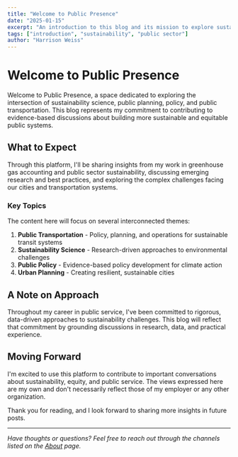 ```yaml
---
title: "Welcome to Public Presence"
date: "2025-01-15"
excerpt: "An introduction to this blog and its mission to explore sustainability science, public planning, policy, and public transportation."
tags: ["introduction", "sustainability", "public sector"]
author: "Harrison Weiss"
---
```


# Welcome to Public Presence

Welcome to Public Presence, a space dedicated to exploring the intersection of sustainability science, public planning, policy, and public transportation. This blog represents my commitment to contributing to evidence-based discussions about building more sustainable and equitable public systems.

## What to Expect

Through this platform, I'll be sharing insights from my work in greenhouse gas accounting and public sector sustainability, discussing emerging research and best practices, and exploring the complex challenges facing our cities and transportation systems.

### Key Topics

The content here will focus on several interconnected themes:

1. **Public Transportation** - Policy, planning, and operations for sustainable transit systems
2. **Sustainability Science** - Research-driven approaches to environmental challenges
3. **Public Policy** - Evidence-based policy development for climate action
4. **Urban Planning** - Creating resilient, sustainable cities

## A Note on Approach

Throughout my career in public service, I've been committed to rigorous, data-driven approaches to sustainability challenges. This blog will reflect that commitment by grounding discussions in research, data, and practical experience.

## Moving Forward

I'm excited to use this platform to contribute to important conversations about sustainability, equity, and public service. The views expressed here are my own and don't necessarily reflect those of my employer or any other organization.

Thank you for reading, and I look forward to sharing more insights in future posts.

---

_Have thoughts or questions? Feel free to reach out through the channels listed on the [About](/about) page._
